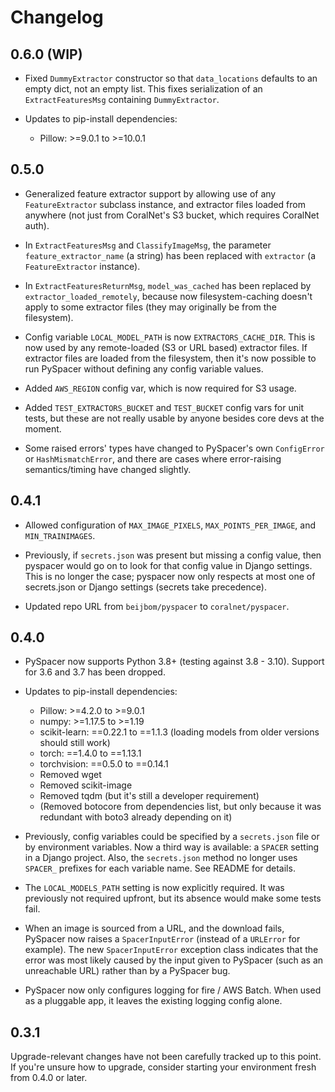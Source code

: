 # Changelog

## 0.6.0 (WIP)

- Fixed `DummyExtractor` constructor so that `data_locations` defaults to an empty dict, not an empty list. This fixes serialization of an `ExtractFeaturesMsg` containing `DummyExtractor`.

- Updates to pip-install dependencies:

  - Pillow: >=9.0.1 to >=10.0.1

## 0.5.0

- Generalized feature extractor support by allowing use of any `FeatureExtractor` subclass instance, and extractor files loaded from anywhere (not just from CoralNet's S3 bucket, which requires CoralNet auth).

- In `ExtractFeaturesMsg` and `ClassifyImageMsg`, the parameter `feature_extractor_name` (a string) has been replaced with `extractor` (a `FeatureExtractor` instance).

- In `ExtractFeaturesReturnMsg`, `model_was_cached` has been replaced by `extractor_loaded_remotely`, because now filesystem-caching doesn't apply to some extractor files (they may originally be from the filesystem).

- Config variable `LOCAL_MODEL_PATH` is now `EXTRACTORS_CACHE_DIR`. This is now used by any remote-loaded (S3 or URL based) extractor files. If extractor files are loaded from the filesystem, then it's now possible to run PySpacer without defining any config variable values.

- Added `AWS_REGION` config var, which is now required for S3 usage.

- Added `TEST_EXTRACTORS_BUCKET` and `TEST_BUCKET` config vars for unit tests, but these are not really usable by anyone besides core devs at the moment.

- Some raised errors' types have changed to PySpacer's own `ConfigError` or `HashMismatchError`, and there are cases where error-raising semantics/timing have changed slightly.

## 0.4.1

- Allowed configuration of `MAX_IMAGE_PIXELS`, `MAX_POINTS_PER_IMAGE`, and `MIN_TRAINIMAGES`.

- Previously, if `secrets.json` was present but missing a config value, then pyspacer would go on to look for that config value in Django settings. This is no longer the case; pyspacer now only respects at most one of secrets.json or Django settings (secrets take precedence).

- Updated repo URL from `beijbom/pyspacer` to `coralnet/pyspacer`.

## 0.4.0

- PySpacer now supports Python 3.8+ (testing against 3.8 - 3.10). Support for 3.6 and 3.7 has been dropped.

- Updates to pip-install dependencies:

  - Pillow: >=4.2.0 to >=9.0.1
  - numpy: >=1.17.5 to >=1.19
  - scikit-learn: ==0.22.1 to ==1.1.3 (loading models from older versions should still work)
  - torch: ==1.4.0 to ==1.13.1
  - torchvision: ==0.5.0 to ==0.14.1
  - Removed wget
  - Removed scikit-image
  - Removed tqdm (but it's still a developer requirement)
  - (Removed botocore from dependencies list, but only because it was redundant with boto3 already depending on it)

- Previously, config variables could be specified by a `secrets.json` file or by environment variables. Now a third way is available: a `SPACER` setting in a Django project. Also, the `secrets.json` method no longer uses `SPACER_` prefixes for each variable name. See README for details.

- The `LOCAL_MODELS_PATH` setting is now explicitly required. It was previously not required upfront, but its absence would make some tests fail.

- When an image is sourced from a URL, and the download fails, PySpacer now raises a `SpacerInputError` (instead of a `URLError` for example). The new `SpacerInputError` exception class indicates that the error was most likely caused by the input given to PySpacer (such as an unreachable URL) rather than by a PySpacer bug.

- PySpacer now only configures logging for fire / AWS Batch. When used as a pluggable app, it leaves the existing logging config alone.

## 0.3.1

Upgrade-relevant changes have not been carefully tracked up to this point. If you're unsure how to upgrade, consider starting your environment fresh from 0.4.0 or later.
